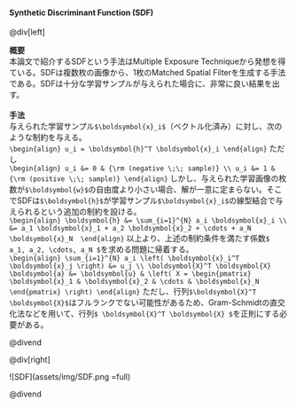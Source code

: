 #### Synthetic Discriminant Function (SDF)

@div[left]

__概要__<br>
本論文で紹介するSDFという手法はMultiple Exposure Techniqueから発想を得ている。SDFは複数枚の画像から、1枚のMatched Spatial Filterを生成する手法である。SDFは十分な学習サンプルが与えられた場合に、非常に良い結果を出す。<br>
<br>
__手法__<br>
与えられた学習サンプル`$\boldsymbol{x}_i$`（ベクトル化済み）に対し、次のような制約を与える。<br>
`\begin{align} u_i = \boldsymbol{h}^T \boldsymbol{x}_i \end{align}`
ただし<br>
`\begin{align} u_i &= 0 & {\rm (negative \;\; sample)} \\ u_i &= 1 & {\rm (positive \;\; sample)} \end{align}`
しかし、与えられた学習画像の枚数が`$\boldsymbol{w}$`の自由度より小さい場合、解が一意に定まらない。そこでSDFは`$\boldsymbol{h}$`が学習サンプル`$\boldsymbol{x}_i$`の線型結合で与えられるという追加の制約を設ける。<br>
`\begin{align} \boldsymbol{h} &= \sum_{i=1}^{N} a_i \boldsymbol{x}_i \\ &= a_1 \boldsymbol{x}_1 + a_2 \boldsymbol{x}_2 + \cdots + a_N \boldsymbol{x}_N  \end{align}`
以上より、上述の制約条件を満たす係数`$ a_1, a_2, \cdots, a_N $`を求める問題に帰着する。<br>
`\begin{align} \sum_{i=1}^{N} a_i \left( \boldsymbol{x}_i^T \boldsymbol{x}_j \right) &= u_j \\ \boldsymbol{X}^T \boldsymbol{X} \boldsymbol{a} &= \boldsymbol{u} & \left( X = \begin{pmatrix} \boldsymbol{x}_1 & \boldsymbol{x}_2 & \cdots & \boldsymbol{x}_N \end{pmatrix} \right) \end{align}`
ただし、行列`$\boldsymbol{X}^T \boldsymbol{X}$`はフルランクでない可能性があるため、Gram-Schmidtの直交化法などを用いて、行列`$ \boldsymbol{X}^T \boldsymbol{X} $`を正則にする必要がある。

@divend

@div[right]

![SDF](assets/img/SDF.png =full)

@divend
